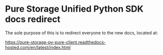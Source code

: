 # Pure Storage Unified Python SDK docs redirect

The sole purpose of this is to redirect everyone to the new docs, located at: 

https://pure-storage-py-pure-client.readthedocs-hosted.com/en/latest/index.html

